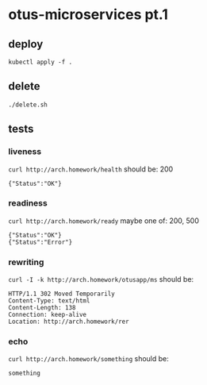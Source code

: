 # otus-microservices pt.1

## deploy
`kubectl apply -f .`

## delete
`./delete.sh`

## tests
### liveness
`curl http://arch.homework/health`
should be: 200
```
{"Status":"OK"}
```
### readiness

`curl http://arch.homework/ready` 
maybe one of: 200, 500
```
{"Status":"OK"}
{"Status":"Error"}

```
### rewriting
`curl -I -k http://arch.homework/otusapp/ms` 
should be:
```
HTTP/1.1 302 Moved Temporarily
Content-Type: text/html
Content-Length: 138
Connection: keep-alive
Location: http://arch.homework/rer
```

### echo
`curl http://arch.homework/something`
should be:
```
something
```